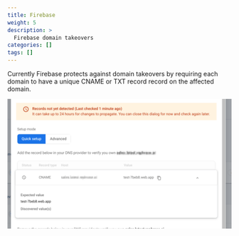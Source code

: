 ```yaml
---
title: Firebase
weight: 5
description: >
  Firebase domain takeovers
categories: []
tags: []
---
```



Currently Firebase protects against domain takeovers by requiring each domain to have a unique CNAME or TXT record record on the affected domain.

![Firebase DNS Settings](/static/domain-takeovers/firebase.png)

